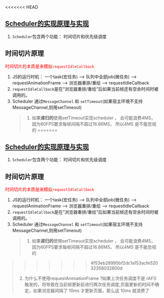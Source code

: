 <<<<<<< HEAD
## [Scheduler的实现原理与实现](https://react.iamkasong.com/concurrent/scheduler.html)
1. `Scheduler`包含两个功能： 时间切片和优先级调度

## 时间切片原理
<font color=red>时间切片的本质是来模拟`requestIdleCallback`</font>

1. JS的运行时机： 一个task(宏任务) --> 队列中全部job(微任务) --> requestAnimationFrame --> 浏览器重排/重绘 --> requestIdleCallback
2. `requestIdleCallback`是在“浏览器重排/重绘”后如果当前帧还有空余时间时被调用的。
3. Scheduler 通过`MessageChannel` 和 `setTimeout`(如果宿主环境不支持MessageChannel,则用setTimeout)
   > 1. 如果**递归的**使用setTimeout实现scheduler ， 会可能浪费4MS， 因为60FPS要求每帧间隔不超过16.66MS， 所以4MS 是不能忽视的
=======
## [Scheduler的实现原理与实现](https://react.iamkasong.com/concurrent/scheduler.html)
1. `Scheduler`包含两个功能： 时间切片和优先级调度

## 时间切片原理
<font color=red>时间切片的本质是来模拟`requestIdleCallback`</font>

1. JS的运行时机： 一个task(宏任务) --> 队列中全部job(微任务) --> requestAnimationFrame --> 浏览器重排/重绘 --> requestIdleCallback
2. `requestIdleCallback`是在“浏览器重排/重绘”后如果当前帧还有空余时间时被调用的。
3. Scheduler 通过`MessageChannel` 和 `setTimeout`(如果宿主环境不支持MessageChannel,则用setTimeout)
   > 1. 如果**递归的**使用setTimeout实现scheduler ， 会可能浪费4MS， 因为60FPS要求每帧间隔不超过16.66MS， 所以4MS 是不能忽视的
>>>>>>> 4f53eb28995bf2dc1a153acfe52032358032600d
   > 2. 为什么不使用requestAnimationFrame ?如果上次任务调度不是 rAF() 触发的，将导致在当前帧更新前进行两次任务调度,页面更新的时间不确定，如果浏览器间隔了 10ms 才更新页面，那么这 10ms 就浪费了